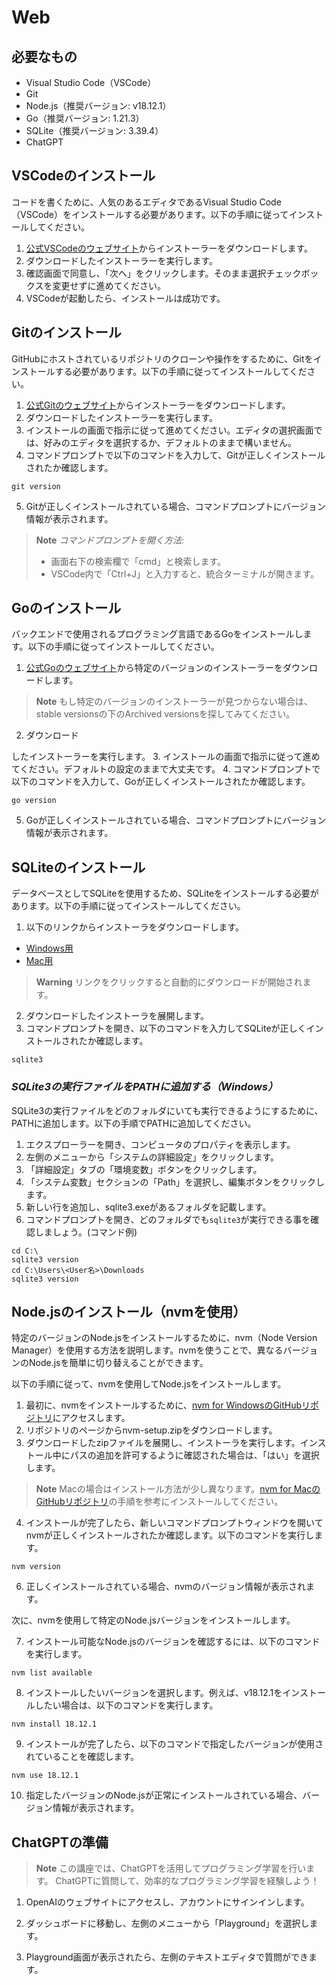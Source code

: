 # Web

## 必要なもの
- Visual Studio Code（VSCode）
- Git
- Node.js（推奨バージョン: v18.12.1）
- Go（推奨バージョン: 1.21.3）
- SQLite（推奨バージョン: 3.39.4）
- ChatGPT

## VSCodeのインストール
コードを書くために、人気のあるエディタであるVisual Studio Code（VSCode）をインストールする必要があります。以下の手順に従ってインストールしてください。

1. [公式VSCodeのウェブサイト](https://code.visualstudio.com/)からインストーラーをダウンロードします。
2. ダウンロードしたインストーラーを実行します。
3. 確認画面で同意し、「次へ」をクリックします。そのまま選択チェックボックスを変更せずに進めてください。
4. VSCodeが起動したら、インストールは成功です。

## Gitのインストール
GitHubにホストされているリポジトリのクローンや操作をするために、Gitをインストールする必要があります。以下の手順に従ってインストールしてください。

1. [公式Gitのウェブサイト](https://gitforwindows.org/)からインストーラーをダウンロードします。
2. ダウンロードしたインストーラーを実行します。
3. インストールの画面で指示に従って進めてください。エディタの選択画面では、好みのエディタを選択するか、デフォルトのままで構いません。
4. コマンドプロンプトで以下のコマンドを入力して、Gitが正しくインストールされたか確認します。
```
git version
```
5. Gitが正しくインストールされている場合、コマンドプロンプトにバージョン情報が表示されます。

> **Note**
> *コマンドプロンプトを開く方法:*
> - 画面右下の検索欄で「cmd」と検索します。
> - VSCode内で「Ctrl+J」と入力すると、統合ターミナルが開きます。

## Goのインストール
バックエンドで使用されるプログラミング言語であるGoをインストールします。以下の手順に従ってインストールしてください。

1. [公式Goのウェブサイト](https://go.dev/dl/)から特定のバージョンのインストーラーをダウンロードします。
> **Note**
> もし特定のバージョンのインストーラーが見つからない場合は、stable versionsの下のArchived versionsを探してみてください。
2. ダウンロード

したインストーラーを実行します。
3. インストールの画面で指示に従って進めてください。デフォルトの設定のままで大丈夫です。
4. コマンドプロンプトで以下のコマンドを入力して、Goが正しくインストールされたか確認します。
```
go version
```
5. Goが正しくインストールされている場合、コマンドプロンプトにバージョン情報が表示されます。

## SQLiteのインストール
データベースとしてSQLiteを使用するため、SQLiteをインストールする必要があります。以下の手順に従ってインストールしてください。

1. 以下のリンクからインストーラをダウンロードします。
- [Windows用](https://www.sqlite.org/2023/sqlite-tools-win32-x86-3390400.zip)
- [Mac用](https://www.sqlite.org/2023/sqlite-tools-osx-x86-3390400.zip)
> **Warning**
> リンクをクリックすると自動的にダウンロードが開始されます。
2. ダウンロードしたインストーラを展開します。
3. コマンドプロンプトを開き、以下のコマンドを入力してSQLiteが正しくインストールされたか確認します。
```
sqlite3
```

### *SQLite3の実行ファイルをPATHに追加する（Windows）*

SQLite3の実行ファイルをどのフォルダにいても実行できるようにするために、PATHに追加します。以下の手順でPATHに追加してください。

1. エクスプローラーを開き、コンピュータのプロパティを表示します。
2. 左側のメニューから「システムの詳細設定」をクリックします。
3. 「詳細設定」タブの「環境変数」ボタンをクリックします。
4. 「システム変数」セクションの「Path」を選択し、編集ボタンをクリックします。
5. 新しい行を追加し、sqlite3.exeがあるフォルダを記載します。
6. コマンドプロンプトを開き、どのフォルダでも`sqlite3`が実行できる事を確認しましょう。(コマンド例)
```
cd C:\
sqlite3 version
cd C:\Users\<User名>\Downloads
sqlite3 version
```

## Node.jsのインストール（nvmを使用）

特定のバージョンのNode.jsをインストールするために、nvm（Node Version Manager）を使用する方法を説明します。nvmを使うことで、異なるバージョンのNode.jsを簡単に切り替えることができます。

以下の手順に従って、nvmを使用してNode.jsをインストールします。

1. 最初に、nvmをインストールするために、[nvm for WindowsのGitHubリポジトリ](https://github.com/coreybutler/nvm-windows/releases)にアクセスします。
2. リポジトリのページからnvm-setup.zipをダウンロードします。
3. ダウンロードしたzipファイルを展開し、インストーラを実行します。インストール中にパスの追加を許可するように確認された場合は、「はい」を選択します。
> **Note**
> Macの場合はインストール方法が少し異なります。[nvm for MacのGitHubリポジトリ](https://github.com/nvm-sh/nvm)の手順を参考にインストールしてください。
4. インストールが完了したら、新しいコマンドプロンプトウィンドウを開いてnvmが正しくインストールされたか確認します。以下のコマンドを実行します。

```
nvm version
```
6. 正しくインストールされている場合、nvmのバージョン情報が表示されます。

次に、nvmを使用して特定のNode.jsバージョンをインストールします。

7. インストール可能なNode.jsのバージョンを確認するには、以下のコマンドを実行します。
```
nvm list available
```
8. インストールしたいバージョンを選択します。例えば、v18.12.1をインストールしたい場合は、以下のコマンドを実行します。
```
nvm install 18.12.1
```
9. インストールが完了したら、以下のコマンドで指定したバージョンが使用されていることを確認します。
```
nvm use 18.12.1
```
10. 指定したバージョンのNode.jsが正常にインストールされている場合、バージョン情報が表示されます。

## ChatGPTの準備
> **Note**
> この講座では、ChatGPTを活用してプログラミング学習を行います。
> ChatGPTに質問して、効率的なプログラミング学習を経験しよう！
 
1. OpenAIのウェブサイトにアクセスし、アカウントにサインインします。

2. ダッシュボードに移動し、左側のメニューから「Playground」を選択します。

3. Playground画面が表示されたら、左側のテキストエディタで質問ができます。